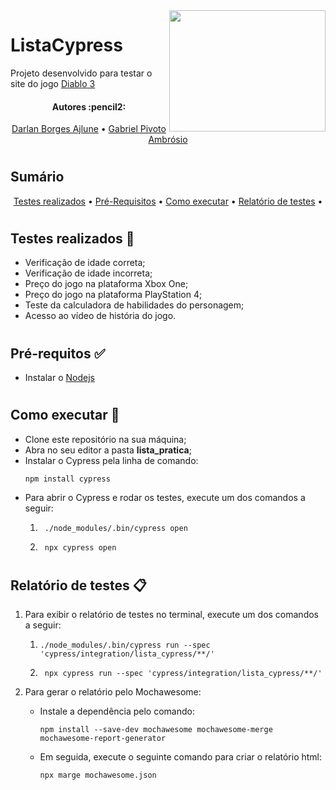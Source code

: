 <img align="right" width="250" height="194" src="https://www.seekpng.com/png/full/140-1404364_diablo-3-logo-png.png">

# ListaCypress
Projeto desenvolvido para testar o site do jogo [Diablo 3](https://us.diablo3.com/pt-br/)

<h4 align="center"> 
	Autores :pencil2:
</h4>

<p align="center">
 <a href="https://github.com/DarlanAjlune">Darlan Borges Ajlune</a> •
 <a href="https://github.com/GabrielPivoto">Gabriel Pivoto Ambrósio</a> 
</p>

#

## Sumário
<p align="center">
 <a href="## Testes realizados">Testes realizados</a> •
 <a href="## Pré-requitos">Pré-Requisitos</a> •
 <a href="## Como executar">Como executar</a> •
 <a href="## Relatório de testes">Relatório de testes</a> •
</p>

#

## Testes realizados :pencil:  
* Verificação de idade correta;
* Verificação de idade incorreta;
* Preço do jogo na plataforma Xbox One;
* Preço do jogo na plataforma PlayStation 4;
* Teste da calculadora de habilidades do personagem;
* Acesso ao vídeo de história do jogo.

#

## Pré-requitos :white_check_mark: 
* Instalar o [Nodejs](https://nodejs.org/en/)

#

## Como executar :rocket: 
* Clone este repositório na sua máquina;
* Abra no seu editor a pasta **lista_pratica**;
* Instalar o Cypress pela linha de comando:
	```
	npm install cypress
	```
* Para abrir o Cypress e rodar os testes, execute um dos comandos a seguir:
	1. ```
		./node_modules/.bin/cypress open
		```
	2. ```
		npx cypress open
		```
#

## Relatório de testes :clipboard:
1. Para exibir o relatório de testes no terminal, execute um dos comandos a seguir:
	1.  ```
		./node_modules/.bin/cypress run --spec 'cypress/integration/lista_cypress/**/'
		```
	2. ```
		npx cypress run --spec 'cypress/integration/lista_cypress/**/'
		```

2. Para gerar o relatório pelo Mochawesome:
	* Instale a dependência pelo comando:
		```
		npm install --save-dev mochawesome mochawesome-merge mochawesome-report-generator
		```
	* Em seguida, execute o seguinte comando para criar o relatório html:
		```
		npx marge mochawesome.json
		```
#